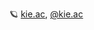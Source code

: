 🪐 <a href="https://kie.ac">kie.ac</a>, <a href="https://discord.com/users/673477059904929802">@kie.ac</a>
